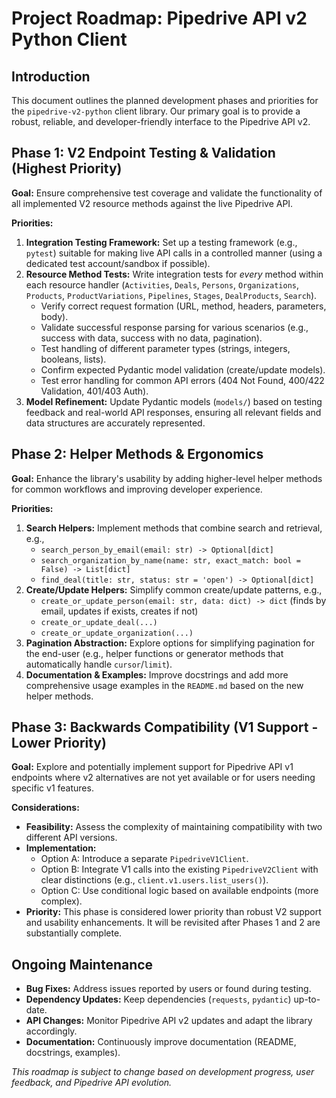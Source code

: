 # Project Roadmap: Pipedrive API v2 Python Client

## Introduction

This document outlines the planned development phases and priorities for the `pipedrive-v2-python` client library. Our primary goal is to provide a robust, reliable, and developer-friendly interface to the Pipedrive API v2.

## Phase 1: V2 Endpoint Testing & Validation (Highest Priority)

**Goal:** Ensure comprehensive test coverage and validate the functionality of all implemented V2 resource methods against the live Pipedrive API.

**Priorities:**
1.  **Integration Testing Framework:** Set up a testing framework (e.g., `pytest`) suitable for making live API calls in a controlled manner (using a dedicated test account/sandbox if possible).
2.  **Resource Method Tests:** Write integration tests for *every* method within each resource handler (`Activities`, `Deals`, `Persons`, `Organizations`, `Products`, `ProductVariations`, `Pipelines`, `Stages`, `DealProducts`, `Search`).
    *   Verify correct request formation (URL, method, headers, parameters, body).
    *   Validate successful response parsing for various scenarios (e.g., success with data, success with no data, pagination).
    *   Test handling of different parameter types (strings, integers, booleans, lists).
    *   Confirm expected Pydantic model validation (create/update models).
    *   Test error handling for common API errors (404 Not Found, 400/422 Validation, 401/403 Auth).
3.  **Model Refinement:** Update Pydantic models (`models/`) based on testing feedback and real-world API responses, ensuring all relevant fields and data structures are accurately represented.

## Phase 2: Helper Methods & Ergonomics

**Goal:** Enhance the library's usability by adding higher-level helper methods for common workflows and improving developer experience.

**Priorities:**
1.  **Search Helpers:** Implement methods that combine search and retrieval, e.g.,
    *   `search_person_by_email(email: str) -> Optional[dict]`
    *   `search_organization_by_name(name: str, exact_match: bool = False) -> List[dict]`
    *   `find_deal(title: str, status: str = 'open') -> Optional[dict]`
2.  **Create/Update Helpers:** Simplify common create/update patterns, e.g.,
    *   `create_or_update_person(email: str, data: dict) -> dict` (finds by email, updates if exists, creates if not)
    *   `create_or_update_deal(...)`
    *   `create_or_update_organization(...)`
3.  **Pagination Abstraction:** Explore options for simplifying pagination for the end-user (e.g., helper functions or generator methods that automatically handle `cursor`/`limit`).
4.  **Documentation & Examples:** Improve docstrings and add more comprehensive usage examples in the `README.md` based on the new helper methods.

## Phase 3: Backwards Compatibility (V1 Support - Lower Priority)

**Goal:** Explore and potentially implement support for Pipedrive API v1 endpoints where v2 alternatives are not yet available or for users needing specific v1 features.

**Considerations:**
*   **Feasibility:** Assess the complexity of maintaining compatibility with two different API versions.
*   **Implementation:**
    *   Option A: Introduce a separate `PipedriveV1Client`.
    *   Option B: Integrate V1 calls into the existing `PipedriveV2Client` with clear distinctions (e.g., `client.v1.users.list_users()`).
    *   Option C: Use conditional logic based on available endpoints (more complex).
*   **Priority:** This phase is considered lower priority than robust V2 support and usability enhancements. It will be revisited after Phases 1 and 2 are substantially complete.

## Ongoing Maintenance

*   **Bug Fixes:** Address issues reported by users or found during testing.
*   **Dependency Updates:** Keep dependencies (`requests`, `pydantic`) up-to-date.
*   **API Changes:** Monitor Pipedrive API v2 updates and adapt the library accordingly.
*   **Documentation:** Continuously improve documentation (README, docstrings, examples).

*This roadmap is subject to change based on development progress, user feedback, and Pipedrive API evolution.*